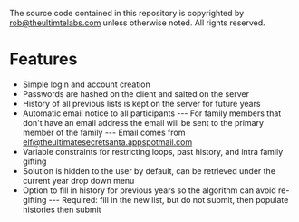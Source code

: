 The source code contained in this repository is copyrighted by rob@theultimtelabs.com unless otherwise noted. All rights reserved.

Features
================
* Simple login and account creation
* Passwords are hashed on the client and salted on the server
* History of all previous lists is kept on the server for future years
* Automatic email notice to all participants
--- For family members that don't have an email address the email will be sent to the primary member of the family
--- Email comes from  elf@theultimatesecretsanta.appspotmail.com 
* Variable constraints for restricting loops, past history, and intra family gifting
* Solution is hidden to the user by default, can be retrieved under the current year drop down menu
* Option to fill in history for previous years so the algorithm can avoid re-gifting
--- Required: fill in the new list, but do not submit, then populate histories then submit


